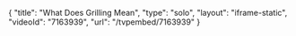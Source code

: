 {
    "title": "What Does Grilling Mean",
    "type": "solo",
    "layout": "iframe-static",
    "videoId": "7163939",
    "url": "\/tvpembed\/7163939"
}